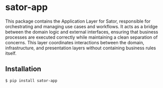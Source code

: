 # sator-app

This package contains the Application Layer for Sator, responsible for orchestrating and managing use cases and 
workflows. It acts as a bridge between the domain logic and external interfaces, ensuring that business processes are 
executed correctly while maintaining a clean separation of concerns. This layer coordinates interactions between the 
domain, infrastructure, and presentation layers without containing business rules itself.

## Installation

```shell
$ pip install sator-app
```
